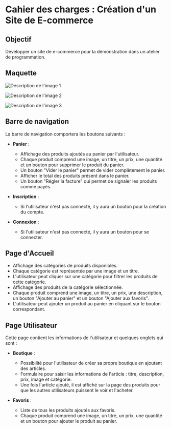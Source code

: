 # Cahier des charges : Création d'un Site de E-commerce

## Objectif
Développer un site de e-commerce pour la démonstration dans un atelier de programmation.

## Maquette
![Description de l'image 1](images/image1.jpg)

![Description de l'image 2](images/image2.jpg)

![Description de l'image 3](images/image3.jpg)

## Barre de navigation

La barre de navigation comportera les boutons suivants :

- **Panier** :
  - Affichage des produits ajoutés au panier par l'utilisateur.
  - Chaque produit comprend une image, un titre, un prix, une quantité et un bouton pour supprimer le produit du panier.
  - Un bouton "Vider le panier" permet de vider complètement le panier.
  - Afficher le total des produits présent dans le panier.
  - Un bouton "Régler la facture" qui permet de signaler les produits comme payés.

- **Inscription** :
  - Si l'utilisateur n'est pas connecté, il y aura un bouton pour la création du compte.

- **Connexion** :
  - Si l'utilisateur n'est pas connecté, il y aura un bouton pour se connecter.

## Page d'Accueil

- Affichage des catégories de produits disponibles.
- Chaque catégorie est représentée par une image et un titre.
- L'utilisateur peut cliquer sur une catégorie pour filtrer les produits de cette catégorie.
- Affichage des produits de la catégorie sélectionnée.
- Chaque produit comprend une image, un titre, un prix, une description, un bouton "Ajouter au panier" et un bouton "Ajouter aux favoris".
- L'utilisateur peut ajouter un produit au panier en cliquant sur le bouton correspondant.

## Page Utilisateur

Cette page contient les informations de l'utilisateur et quelques onglets qui sont :

- **Boutique** :
  - Possibilité pour l'utilisateur de créer sa propre boutique en ajoutant des articles.
  - Formulaire pour saisir les informations de l'article : titre, description, prix, image et catégorie.
  - Une fois l'article ajouté, il est affiché sur la page des produits pour que les autres utilisateurs puissent le voir et l'acheter.

- **Favoris** :
  - Liste de tous les produits ajoutés aux favoris.
  - Chaque produit comprend une image, un titre, un prix, une quantité et un bouton pour ajouter le produit au panier.
